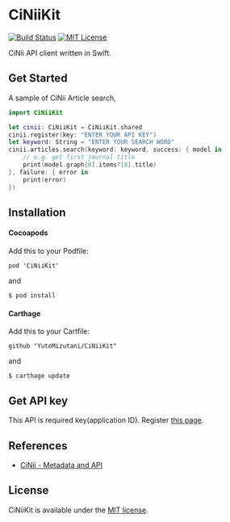 # CiNiiKit

[![Build Status](https://travis-ci.com/YutoMizutani/CiNiiKit.svg?branch=master)](https://travis-ci.com/YutoMizutani/CiNiiKit)
[![MIT License](http://img.shields.io/badge/license-MIT-blue.svg?style=flat)](https://github.com/YutoMizutani/CiNiiKit/blob/master/LICENSE)

CiNii API client written in Swift.

## Get Started

A sample of CiNii Article search,

```swift
import CiNiiKit

let cinii: CiNiiKit = CiNiiKit.shared
cinii.register(key: "ENTER YOUR API KEY")
let keyword: String = "ENTER YOUR SEARCH WORD"
cinii.articles.search(keyword: keyword, success: { model in
 	// e.g. get first journal title
 	print(model.graph[0].items?[0].title)
}, failure: { error in
	print(error)
})
```

## Installation

#### Cocoapods

Add this to your Podfile:

```
pod 'CiNiiKit'
```

and

```
$ pod install
```

#### Carthage

Add this to your Cartfile:

```
github "YutoMizutani/CiNiiKit"
```

and

```
$ carthage update
```

## Get API key

This API is required key(application ID). Register [this page](https://support.nii.ac.jp/en/cinii/api/developer).

## References

- [CiNii - Metadata and API](https://support.nii.ac.jp/en/cinii/api/api_outline)

## License

CiNiiKit is available under the [MIT license](https://github.com/YutoMizutani/CiNiiKit/blob/master/LICENSE).